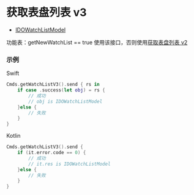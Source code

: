 # 获取表盘列表 v3
* [IDOWatchListModel](../model/IDOWatchListModel.md)

功能表：getNewWatchList == true 使用该接口，否则使用[获取表盘列表 v2](IDOGetWatchListV2.md)

### 示例

Swift
```swift
Cmds.getWatchListV3().send { rs in
    if case .success(let obj) = rs {
        // 成功
        // obj is IDOWatchListModel
    }else {
        // 失败
    }
}
```

Kotlin
```kotlin
Cmds.getWatchListV3().send {
    if (it.error.code == 0) {
        // 成功
        // it.res is IDOWatchListModel
    }else {
        // 失败
    }
}
```
